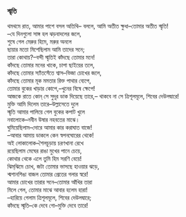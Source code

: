### স্মৃতি
থমথমে রাত, আমার পাশে বসল অতিথি– 
বললে, আমি অতীত ক্ষুধা–তোমার অতীত স্মৃতি!  
–যে দিনগুলো সাঙ্গ হল ঝড়বাদলের জলে,  
শুষে গেল মেরুর হিমে, মরুর অনলে  
ছায়ার মতো মিশেছিলাম আমি তাদের সনে;  
তারা কোথায়?–বন্দী স্মৃতিই কাঁদছে তোমার মনে!  
কাঁদছে তোমার মনের খাকে, চাপা ছাইয়ের তলে,  
কাঁদছে তোমার স্যাঁতসেঁতে শ্বাস–ভিজা চোখের জলে,  
কাঁদছে তোমার মূক মমতার রিক্ত পাথার ব্যেপে,  
তোমার বুকের খাড়ার কোপে,–খুনের বিষে ক্ষেপে!  
আজকে রাতে কোন্‌ সে সুদূর ডাক দিয়েছে তারে,– 
থাকবে না সে ত্রিশূলমূলে, শিবের দেউলদ্বারে!  
মুক্তি আমি দিলেম তারে–উল্লাসেতে দুলে  
স্মৃতি আমার পালিয়ে গেল বুকের কপাট খুলে  
নবালোকে–নবীন উষার নহবতের মাঝে।  
ঘুমিয়েছিলাম–দোরে আমার কার করাঘাত বাজে!  
–আবার আমায় ডাকলে কেন স্বপনঘোরের থেকে!  
অই লোকালোক–শৈলচূড়ায় চরণখানা রেখে  
রয়েছিলাম মেঘের রাঙা মুখের পানে চেয়ে,  
কোথার থেকে এলে তুমি হিম সরণি বেয়ে!  
ঝিম্‌ঝিমে চোখ, জটা তোমার ভাসছে হাওয়ার ঝড়ে,  
শ্মশানশিঙা বাজল তোমার প্রেতের গলার স্বরে!  
আমার চোখের তারার সনে–তোমার আঁখির তারা  
মিলে গেল, তোমার মাঝে আবার হলেম হারা!  
–হারিয়ে গেলাম ত্রিশূলমূলে, শিবের দেউলদ্বারে;  
কাঁদছে স্মৃতি–কে দেবে গো–মুক্তি দেবে তারে!  